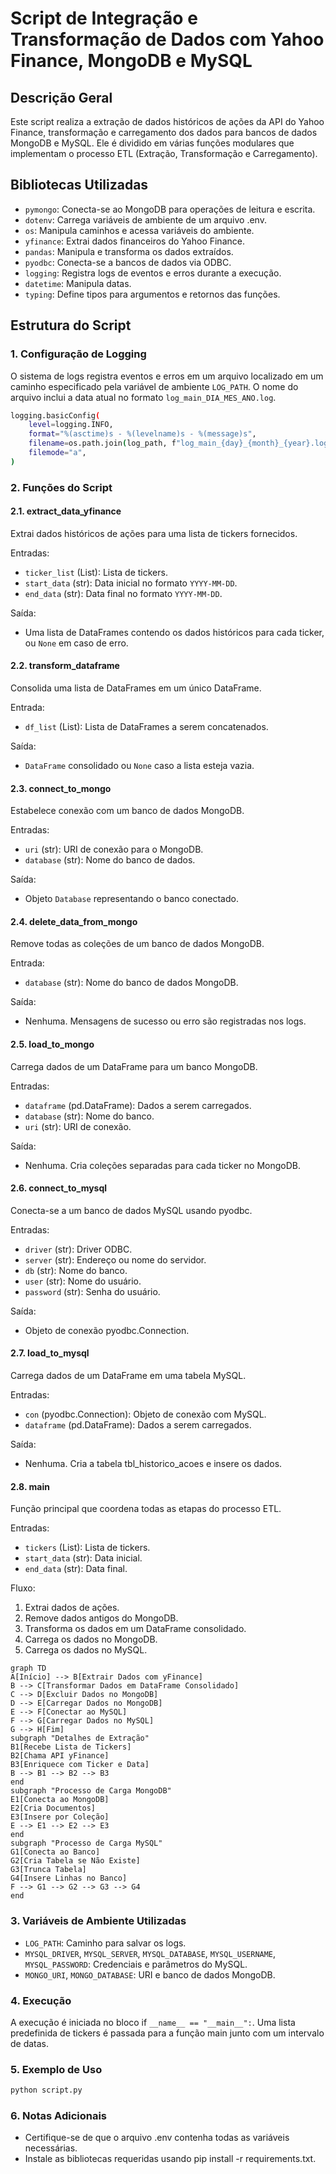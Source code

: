 # Script de Integração e Transformação de Dados com Yahoo Finance, MongoDB e MySQL

## Descrição Geral

Este script realiza a extração de dados históricos de ações da API do Yahoo Finance, transformação e carregamento dos dados para bancos de dados MongoDB e MySQL. Ele é dividido em várias funções modulares que implementam o processo ETL (Extração, Transformação e Carregamento).

## Bibliotecas Utilizadas

- `pymongo`: Conecta-se ao MongoDB para operações de leitura e escrita.
- `dotenv`: Carrega variáveis de ambiente de um arquivo .env.
- `os`: Manipula caminhos e acessa variáveis do ambiente.
- `yfinance`: Extrai dados financeiros do Yahoo Finance.
- `pandas`: Manipula e transforma os dados extraídos.
- `pyodbc`: Conecta-se a bancos de dados via ODBC.
- `logging`: Registra logs de eventos e erros durante a execução.
- `datetime`: Manipula datas.
- `typing`: Define tipos para argumentos e retornos das funções.

## Estrutura do Script

### 1. Configuração de Logging

O sistema de logs registra eventos e erros em um arquivo localizado em um caminho especificado pela variável de ambiente `LOG_PATH`. O nome do arquivo inclui a data atual no formato `log_main_DIA_MES_ANO.log`.

```bash
logging.basicConfig(
    level=logging.INFO,
    format="%(asctime)s - %(levelname)s - %(message)s",
    filename=os.path.join(log_path, f"log_main_{day}_{month}_{year}.log"),
    filemode="a",
)
```

### 2. Funções do Script

#### 2.1. extract_data_yfinance

Extrai dados históricos de ações para uma lista de tickers fornecidos.

Entradas:

- `ticker_list` (List): Lista de tickers.
- `start_data` (str): Data inicial no formato `YYYY-MM-DD`.
- `end_data` (str): Data final no formato `YYYY-MM-DD`.

Saída:

- Uma lista de DataFrames contendo os dados históricos para cada ticker, ou `None` em caso de erro.

#### 2.2. transform_dataframe

Consolida uma lista de DataFrames em um único DataFrame.

Entrada:

- `df_list` (List): Lista de DataFrames a serem concatenados.

Saída:

- `DataFrame` consolidado ou `None` caso a lista esteja vazia.

#### 2.3. connect_to_mongo

Estabelece conexão com um banco de dados MongoDB.

Entradas:

- `uri` (str): URI de conexão para o MongoDB.
- `database` (str): Nome do banco de dados.

Saída:

- Objeto `Database` representando o banco conectado.

#### 2.4. delete_data_from_mongo

Remove todas as coleções de um banco de dados MongoDB.

Entrada:

- `database` (str): Nome do banco de dados MongoDB.

Saída:

- Nenhuma. Mensagens de sucesso ou erro são registradas nos logs.

#### 2.5. load_to_mongo

Carrega dados de um DataFrame para um banco MongoDB.

Entradas:

- `dataframe` (pd.DataFrame): Dados a serem carregados.
- `database` (str): Nome do banco.
- `uri` (str): URI de conexão.

Saída:

- Nenhuma. Cria coleções separadas para cada ticker no MongoDB.

#### 2.6. connect_to_mysql

Conecta-se a um banco de dados MySQL usando pyodbc.

Entradas:

- `driver` (str): Driver ODBC.
- `server` (str): Endereço ou nome do servidor.
- `db` (str): Nome do banco.
- `user` (str): Nome do usuário.
- `password` (str): Senha do usuário.

Saída:

- Objeto de conexão pyodbc.Connection.

#### 2.7. load_to_mysql

Carrega dados de um DataFrame em uma tabela MySQL.

Entradas:

- `con` (pyodbc.Connection): Objeto de conexão com MySQL.
- `dataframe` (pd.DataFrame): Dados a serem carregados.

Saída:

- Nenhuma. Cria a tabela tbl_historico_acoes e insere os dados.

#### 2.8. main

Função principal que coordena todas as etapas do processo ETL.

Entradas:

- `tickers` (List): Lista de tickers.
- `start_data` (str): Data inicial.
- `end_data` (str): Data final.

Fluxo:

1. Extrai dados de ações.
2. Remove dados antigos do MongoDB.
3. Transforma os dados em um DataFrame consolidado.
4. Carrega os dados no MongoDB.
5. Carrega os dados no MySQL.

```mermaid
graph TD
A[Início] --> B[Extrair Dados com yFinance]
B --> C[Transformar Dados em DataFrame Consolidado]
C --> D[Excluir Dados no MongoDB]
D --> E[Carregar Dados no MongoDB]
E --> F[Conectar ao MySQL]
F --> G[Carregar Dados no MySQL]
G --> H[Fim]
subgraph "Detalhes de Extração"
B1[Recebe Lista de Tickers]
B2[Chama API yFinance]
B3[Enriquece com Ticker e Data]
B --> B1 --> B2 --> B3
end
subgraph "Processo de Carga MongoDB"
E1[Conecta ao MongoDB]
E2[Cria Documentos]
E3[Insere por Coleção]
E --> E1 --> E2 --> E3
end
subgraph "Processo de Carga MySQL"
G1[Conecta ao Banco]
G2[Cria Tabela se Não Existe]
G3[Trunca Tabela]
G4[Insere Linhas no Banco]
F --> G1 --> G2 --> G3 --> G4
end
```

### 3. Variáveis de Ambiente Utilizadas

- `LOG_PATH`: Caminho para salvar os logs.
- `MYSQL_DRIVER`, `MYSQL_SERVER`, `MYSQL_DATABASE`, `MYSQL_USERNAME`, `MYSQL_PASSWORD`: Credenciais e parâmetros do MySQL.
- `MONGO_URI`, `MONGO_DATABASE`: URI e banco de dados MongoDB.

### 4. Execução

A execução é iniciada no bloco if `__name__ == "__main__":`. Uma lista predefinida de tickers é passada para a função main junto com um intervalo de datas.

### 5. Exemplo de Uso

```bash
python script.py
```

### 6. Notas Adicionais

- Certifique-se de que o arquivo .env contenha todas as variáveis necessárias.
- Instale as bibliotecas requeridas usando pip install -r requirements.txt.
